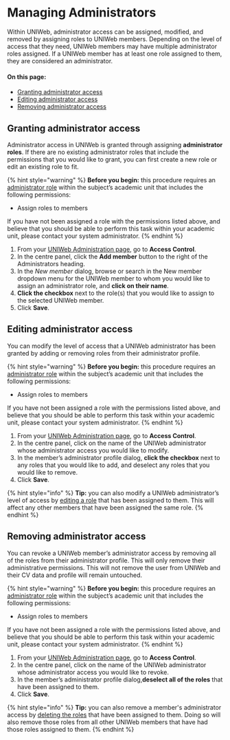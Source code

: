 # Managing Administrators

Within UNIWeb, administrator access can be assigned, modified, and removed by assigning roles to UNIWeb members. Depending on the level of access that they need, UNIWeb members may have multiple administrator roles assigned. If a UNIWeb member has at least one role assigned to them, they are considered an administrator.

#### On this page:

* [Granting administrator access](managing-administrators.md#granting-administrator-access)
* [Editing administrator access](managing-administrators.md#editing-administrator-access)
* [Removing administrator access](managing-administrators.md#removing-administrator-access)

## Granting administrator access

Administrator access in UNIWeb is granted through assigning **administrator roles**. If there are no existing administrator roles that include the permissions that you would like to grant, you can first create a new role or edit an existing role to fit.

{% hint style="warning" %}
**Before you begin:** this procedure requires an [administrator role](managing-administrator-roles-and-permissions.md) within the subject’s academic unit that includes the following permissions: 

* Assign roles to members

If you have not been assigned a role with the permissions listed above, and believe that you should be able to perform this task within your academic unit, please contact your system administrator.
{% endhint %}

1. From your [UNIWeb Administration page](../../introduction/navigating-uniweb.md#the-administration-page), go to **Access Control**. 
2. In the centre panel, click the **Add member** button to the right of the Administrators heading.
3. In the _New member_ dialog, browse or search in the New member dropdown menu for the UNIWeb member to whom you would like to assign an administrator role, and **click on their name**.
4. **Click the checkbox** next to the role\(s\) that you would like to assign to the selected UNIWeb member.
5. Click **Save**.

## Editing administrator access

You can modify the level of access that a UNIWeb administrator has been granted by adding or removing roles from their administrator profile.

{% hint style="warning" %}
**Before you begin:** this procedure requires an [administrator role](managing-administrator-roles-and-permissions.md) within the subject’s academic unit that includes the following permissions:

* Assign roles to members

If you have not been assigned a role with the permissions listed above, and believe that you should be able to perform this task within your academic unit, please contact your system administrator.
{% endhint %}

1. From your [UNIWeb Administration page](../../introduction/navigating-uniweb.md#the-administration-page), go to **Access Control**. 
2. In the centre panel, click on the name of the UNIWeb administrator whose administrator access you would like to modify.
3. In the member’s administrator profile dialog, **click the checkbox** next to any roles that you would like to add, and deselect any roles that you would like to remove.
4. Click **Save**.

{% hint style="info" %}
**Tip:** you can also modify a UNIWeb administrator’s level of access by [editing a role](managing-administrator-roles-and-permissions.md#editing-administrator-roles) that has been assigned to them. This will affect any other members that have been assigned the same role.
{% endhint %}

## Removing administrator access

You can revoke a UNIWeb member’s administrator access by removing all of the roles from their administrator profile. This will only remove their administrative permissions. This will not remove the user from UNIWeb and their CV data and profile will remain untouched.

{% hint style="warning" %}
**Before you begin:** this procedure requires an [administrator role](managing-administrator-roles-and-permissions.md) within the subject’s academic unit that includes the following permissions:

* Assign roles to members

If you have not been assigned a role with the permissions listed above, and believe that you should be able to perform this task within your academic unit, please contact your system administrator.
{% endhint %}

1. From your [UNIWeb Administration page](../../introduction/navigating-uniweb.md#the-administration-page), go to **Access Control**. 
2. In the centre panel, click on the name of the UNIWeb administrator whose administrator access you would like to revoke.
3. In the member’s administrator profile dialog,**deselect all of the roles** that have been assigned to them.
4. Click **Save**.

{% hint style="info" %}
**Tip:** you can also remove a member's administrator access by [deleting the roles](managing-administrator-roles-and-permissions.md#deleting-administrator-roles) that have been assigned to them. Doing so will also remove those roles from all other UNIWeb members that have had those roles assigned to them.
{% endhint %}

